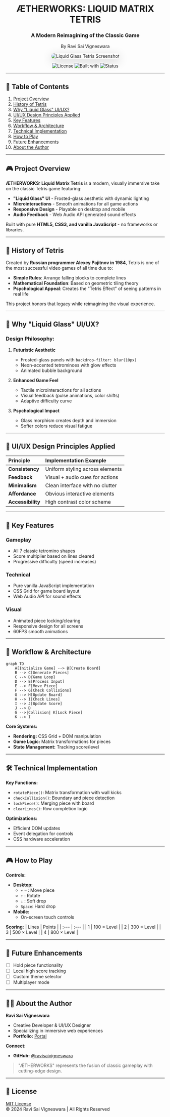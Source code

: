 <div align="center">

<h1>ÆTHERWORKS: LIQUID MATRIX TETRIS</h1>
<h3>A Modern Reimagining of the Classic Game</h3>
<p>By Ravi Sai Vigneswara</p>

<img src="https://raw.githubusercontent.com/ravisairockey/Liquid_Matrix/main/image.png" alt="Liquid Glass Tetris Screenshot" style="border-radius: 16px; box-shadow: 0 8px 32px rgba(0, 0, 0, 0.2); max-width: 100%; height: auto;">

<p>
    <img src="https://img.shields.io/badge/License-MIT-blue.svg" alt="License">
    <img src="https://img.shields.io/badge/Built%20with-HTML5%20%7C%20CSS3%20%7C%20JS-orange.svg" alt="Built with">
    <img src="https://img.shields.io/badge/Status-In%20Development-brightgreen.svg" alt="Status">
</p>
</div>

---

## 📜 Table of Contents
1. [Project Overview](#-project-overview)
2. [History of Tetris](#-history-of-tetris)
3. [Why "Liquid Glass" UI/UX?](#-why-liquid-glass-uiux)
4. [UI/UX Design Principles Applied](#-uiux-design-principles-applied)
5. [Key Features](#-key-features)
6. [Workflow & Architecture](#-workflow--architecture)
7. [Technical Implementation](#-technical-implementation)
8. [How to Play](#-how-to-play)
9. [Future Enhancements](#-future-enhancements)
10. [About the Author](#-about-the-author)

---

## 🎮 Project Overview
**ÆTHERWORKS: Liquid Matrix Tetris** is a modern, visually immersive take on the classic Tetris game featuring:

- **"Liquid Glass" UI** - Frosted-glass aesthetic with dynamic lighting
- **Microinteractions** - Smooth animations for all game actions
- **Responsive Design** - Playable on desktop and mobile
- **Audio Feedback** - Web Audio API generated sound effects

Built with pure **HTML5, CSS3, and vanilla JavaScript** - no frameworks or libraries.

---

## 📜 History of Tetris
Created by **Russian programmer Alexey Pajitnov in 1984**, Tetris is one of the most successful video games of all time due to:

- **Simple Rules**: Arrange falling blocks to complete lines
- **Mathematical Foundation**: Based on geometric tiling theory
- **Psychological Appeal**: Creates the "Tetris Effect" of seeing patterns in real life

This project honors that legacy while reimagining the visual experience.

---

## 🪩 Why "Liquid Glass" UI/UX?

### Design Philosophy:
1.  **Futuristic Aesthetic**
    -   Frosted-glass panels with `backdrop-filter: blur(10px)`
    -   Neon-accented tetrominoes with glow effects
    -   Animated bubble background

2.  **Enhanced Game Feel**
    -   Tactile microinteractions for all actions
    -   Visual feedback (pulse animations, color shifts)
    -   Adaptive difficulty curve

3.  **Psychological Impact**
    -   Glass morphism creates depth and immersion
    -   Softer colors reduce visual fatigue

---

## 🎨 UI/UX Design Principles Applied

| Principle | Implementation Example |
| :--- | :--- |
| **Consistency** | Uniform styling across elements |
| **Feedback** | Visual + audio cues for actions |
| **Minimalism** | Clean interface with no clutter |
| **Affordance** | Obvious interactive elements |
| **Accessibility**| High contrast color scheme |

---

## 🚀 Key Features

### Gameplay
- All 7 classic tetromino shapes
- Score multiplier based on lines cleared
- Progressive difficulty (speed increases)

### Technical
- Pure vanilla JavaScript implementation
- CSS Grid for game board layout
- Web Audio API for sound effects

### Visual
- Animated piece locking/clearing
- Responsive design for all screens
- 60FPS smooth animations

---

## 🔧 Workflow & Architecture

```mermaid
graph TD
    A[Initialize Game] --> B[Create Board]
    B --> C[Generate Pieces]
    C --> D{Game Loop}
    D --> E[Process Input]
    E --> F[Move Piece]
    F --> G[Check Collisions]
    G --> H[Update Board]
    H --> I[Check Lines]
    I --> J[Update Score]
    J --> D
    G -->|Collision| K[Lock Piece]
    K --> I
```

**Core Systems:**

-   **Rendering:** CSS Grid + DOM manipulation
-   **Game Logic:** Matrix transformations for pieces
-   **State Management:** Tracking score/level

---

## 🛠 Technical Implementation
**Key Functions:**

-   `rotatePiece()`: Matrix transformation with wall kicks
-   `checkCollision()`: Boundary and piece detection
-   `lockPiece()`: Merging piece with board
-   `clearLines()`: Row completion logic

**Optimizations:**

-   Efficient DOM updates
-   Event delegation for controls
-   CSS hardware acceleration

---

## 🎮 How to Play
**Controls:**

-   **Desktop:**
    -   `←` `→` : Move piece
    -   `↑` : Rotate
    -   `↓` : Soft drop
    -   `Space`: Hard drop
-   **Mobile:**
    -   On-screen touch controls

**Scoring:**
| Lines | Points |
| :--- | :--- |
| 1 | 100 × Level |
| 2 | 300 × Level |
| 3 | 500 × Level |
| 4 | 800 × Level |

---

## 🔮 Future Enhancements

-   [ ] Hold piece functionality
-   [ ] Local high score tracking
-   [ ] Custom theme selector
-   [ ] Multiplayer mode

---

## 👨‍💻 About the Author

**Ravi Sai Vigneswara**

-   Creative Developer & UI/UX Designer
-   Specializing in immersive web experiences
-   **Portfolio:** [Portal](https://ravisairockey.github.io/Game-Proto/)

**Connect:**

-   **GitHub:** [@ravisaivigneswara](https://github.com/ravisaivigneswara)

> "ÆTHERWORKS" represents the fusion of classic gameplay with cutting-edge design.

---

## 📜 License
[MIT License](LICENSE)
<br>
© 2024 Ravi Sai Vigneswara | All Rights Reserved

